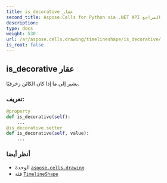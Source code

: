 ```yaml
---
title: is_decorative عقار
second_title: Aspose.Cells for Python via .NET API المراجع
description:
type: docs
weight: 530
url: /ar/aspose.cells.drawing/timelineshape/is_decorative/
is_root: false
---
```

##  is_decorative عقار

يشير إلى ما إذا كان الكائن زخرفيًا.
###  تعريف:
```python
@property
def is_decorative(self):
    ...
@is_decorative.setter
def is_decorative(self, value):
    ...
```

###  أنظر أيضا
* الوحدة [`aspose.cells.drawing`](../../)
* فئة [`TimelineShape`](/cells/python-net/ar/aspose.cells.drawing/timelineshape)
